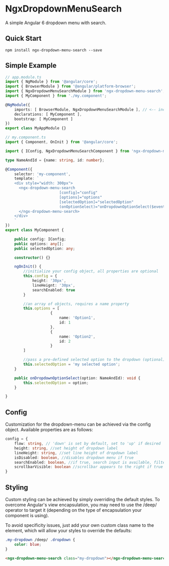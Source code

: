 # NgxDropdownMenuSearch

A simple Angular 6 dropdown menu with search.

## Quick Start

	npm install ngx-dropdown-menu-search --save


## Simple Example

```ts
// app.module.ts
import { NgModule } from '@angular/core';
import { BrowserModule } from '@angular/platform-browser';
import { NgxDropdownMenuSearchModule } from 'ngx-dropdown-menu-search'; // <-- import the module
import { MyComponent } from './my.component';

@NgModule({
    imports: [ BrowserModule, NgxDropdownMenuSearchModule ], // <-- include it in your app module
    declarations: [ MyComponent ],
    bootstrap: [ MyComponent ]
})
export class MyAppModule {}
```


```ts
// my.component.ts
import { Component, OnInit } from '@angular/core';

import { IConfig, NgxDropdownMenuSearchComponent } from 'ngx-dropdown-menu-search';

type NameAndId = {name: string, id: number};

@Component({
    selector: 'my-component',
    template: `
    <div style="width: 300px">
      <ngx-dropdown-menu-search
                        [config]="config"
                        [options]="options"
                        [selectedOption]="selectedOption"
                        (onOptionSelect)="onDropdownOptionSelect($event)">
      </ngx-dropdown-menu-search>
    </div>	               
    `
})
export class MyComponent {

    public config: IConfig;
    public options: any[];
    public selectedOption: any;

    constructor() {}

    ngOnInit() {
        //initialize your config object, all properties are optional
        this.config = {
            height: '30px',
            lineHeignt: '30px',
            searchEnabled: true
        }

        //an array of objects, requires a name property
        this.options = [
                    {
                        name: 'Option1',
                        id: 1
                    },
                    {
                        name: 'Option2',
                        id: 2
                    }
        ]

        //pass a pre-defined selected option to the dropdown (optional)
        this.selectedOption = 'my selected option';
    }

    public onDropdownOptionSelect(option: NameAndId): void {
        this.selectedOption = option;
    }

}
```

## Config

Customization for the dropdown-menu can be achieved via the config object. Available properties are as follows:

```ts
config = {
    flow: string, // 'down' is set by default, set to 'up' if desired
    height: string, //set height of dropdown label
    lineHeight: string, //set line height of dropdown label
    isDisabled: boolean, //disables dropdown menu if true
    searchEnabled: boolean, //if true, search input is available, filters results
    scrollbarVisible: boolean //scrollbar appears to the right if true
}
```

## Styling

Custom styling can be achieved by simply overriding the default styles. To overcome Angular's view encapsulation, you may need to use the /deep/ operator to target it (depending on the type of encapsulation your component is using).

To avoid specificity issues, just add your own custom class name to the element, which will allow your styles to override the defaults:

```css
.my-dropdown /deep/ .dropdown {
    color: blue;
}
```

```html
<ngx-dropdown-menu-search class="my-dropdown"></ngx-dropdown-menu-search>
```

